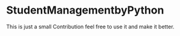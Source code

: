 # StudentManagementbyPython
This is just a small Contribution feel free to use it and make it better.
